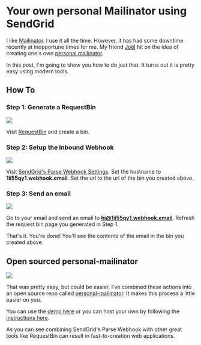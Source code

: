 # Your own personal Mailinator using SendGrid

I like [Mailinator](http://mailinator.com). I use it all the time. However, it has had some downtime recently at inopportune times for me. My friend [Joël](https://twitter.com/jf) hit on the idea of creating one's own [personal mailinator](http://personal-mailinator.herokuapp.com). 

In this post, I'm going to show you how to do just that. It turns out it is pretty easy using modern tools.

## How To

### Step 1: Generate a RequestBin

![](https://raw.githubusercontent.com/scottmotte/writings/master/images/personal-mailinator-0.png)

Visit [RequestBin](http://requestb.in) and create a bin.

### Step 2: Setup the Inbound Webhook

![](https://raw.githubusercontent.com/scottmotte/writings/master/images/personal-mailinator-1.png)

Visit [SendGrid's Parse Webhook Settings](https://sendgrid.com/developer/reply). Set the hostname to **1ii55qy1.webhook.email**. Set the url to the url of the bin you created above.

### Step 3: Send an email

![](https://raw.githubusercontent.com/scottmotte/writings/master/images/personal-mailinator-2.png)

Go to your email and send an email to **hi@1ii55qy1.webhook.email**. Refresh the request bin page you generated in Step 1. 

That's it. You're done! You'll see the contents of the email in the bin you created above.

## Open sourced personal-mailinator

![](http://personal-mailinator.herokuapp.com/images/personal-mailinator.gif)

That was pretty easy, but could be easier. I've combined these actions into an open source repo called [personal-mailinator](https://github.com/scottmotte/personal-mailinator). It makes this process a little easier on you.

You can use the [demo here](http://http://personal-mailinator.herokuapp.com/) or you can host your own by following the [instructions here](https://github.com/scottmotte/personal-mailinator#deploy-to-heroku).

As you can see combining SendGrid's Parse Webhook with other great tools like RequestBin can result in fast-to-creation web applications.
